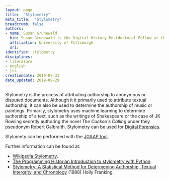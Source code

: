 ```yaml
---
layout: page
title:  "Stylometry"
meta_title:  "Stylometry"
breadcrumb: false
authors:
- name: Susan Grunewald
  bio: Susan Grunewald is the Digital History Postdoctoral Fellow at the University of Pittsburgh’s World History Center. She received her PhD from Carnegie Mellon University, where she was a two-time A.W. Mellon Fellow in Digital Humanities. Her research focuses on Soviet history, particularly German prisoners of war in the USSR during and after the Second World War.
  affiliation: University of Pittsburgh
  uri:
identifier: stylometry
disciplines:
- literature
- english
- lcs
creationdate: 2019-07-31
date_updated: 2019-08-29
---
```


Stylometry is the process of attributing authorship to anonymous or disputed documents. Although it it primarily used to attribute textual authorship, it can also be used to determine the authorship of music or paintings. Primarily, stylometry uses machine learning to determine authorship of a text, such as the writings of Shakespeare or the case of JK Rowling secretly authoring the novel *The Cuckoo's Calling* under they pseudonym Robert Galbraith. Stylometry can be used for [Digital Forensics](#topic_digitalforensics).

Stylomety can be performed with the [JGAAP tool](https://github.com/evllabs/JGAAP).

Further information can be found at:
 -  [Wikipedia Stylometry](https://en.wikipedia.org/wiki/Stylometry).
 -  [The Programming Historian Introduction to stylometry with Python](https://programminghistorian.org/en/lessons/introduction-to-stylometry-with-python).
 -  [Stylometry: A Statistical Method for Determening Authorship, Textual Intergrity, and Chronology](https://books.google.com/books?id=fSF4YgEACAAJ&dq=stylometry&hl=en&sa=X&ved=0ahUKEwiutJDDvt3jAhVvvlkKHeCVAIEQ6AEIKjAA) (1988) Holly Franking.

